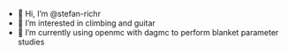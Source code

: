 - 👋 Hi, I’m @stefan-richr
- 👀 I’m interested in climbing and guitar
- 🌱 I’m currently using openmc with dagmc to perform blanket parameter studies

<!---
stefan-richr/stefan-richr is a ✨ special ✨ repository because its `README.md` (this file) appears on your GitHub profile.
You can click the Preview link to take a look at your changes.
--->
